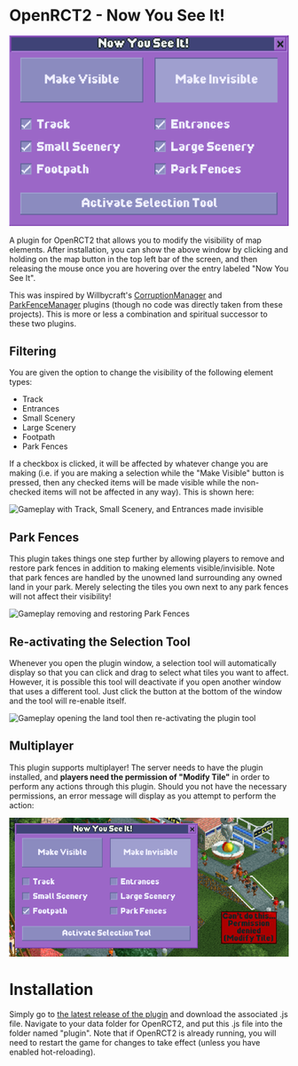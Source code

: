 # OpenRCT2 - Now You See It!

![UI for the "Now You See It!" plugin](https://github.com/KatieZeldaKat/openrct2-now-you-see-it/blob/v1.0.0/.github/interface.png?raw=true)

A plugin for OpenRCT2 that allows you to modify the visibility of map elements. After installation,
you can show the above window by clicking and holding on the map button in the top left bar of the
screen, and then releasing the mouse once you are hovering over the entry labeled "Now You See It".

This was inspired by Willbycraft's [CorruptionManager](https://github.com/Willbycraft/CorruptionManager)
and [ParkFenceManager](https://github.com/Willbycraft/ParkFenceManager) plugins (though no code was
directly taken from these projects). This is more or less a combination and spiritual successor to
these two plugins.

## Filtering

You are given the option to change the visibility of the following element types:

- Track
- Entrances
- Small Scenery
- Large Scenery
- Footpath
- Park Fences

If a checkbox is clicked, it will be affected by whatever change you are making (i.e. if you are
making a selection while the "Make Visible" button is pressed, then any checked items will be made
visible while the non-checked items will not be affected in any way). This is shown here:

![Gameplay with Track, Small Scenery, and Entrances made invisible](https://github.com/KatieZeldaKat/openrct2-now-you-see-it/blob/v1.0.0/.github/filter.gif?raw=true)

## Park Fences

This plugin takes things one step further by allowing players to remove and restore park fences in
addition to making elements visible/invisible. Note that park fences are handled by the unowned land
surrounding any owned land in your park. Merely selecting the tiles you own next to any park fences
will not affect their visibility!

![Gameplay removing and restoring Park Fences](https://github.com/KatieZeldaKat/openrct2-now-you-see-it/blob/v1.0.0/.github/park-fences.gif?raw=true)

## Re-activating the Selection Tool

Whenever you open the plugin window, a selection tool will automatically display so that you can
click and drag to select what tiles you want to affect. However, it is possible this tool will
deactivate if you open another window that uses a different tool. Just click the button at the
bottom of the window and the tool will re-enable itself.

![Gameplay opening the land tool then re-activating the plugin tool](https://github.com/KatieZeldaKat/openrct2-now-you-see-it/blob/v1.0.0/.github/activate-tool.gif?raw=true)

## Multiplayer

This plugin supports multiplayer! The server needs to have the plugin installed, and **players need
the permission of "Modify Tile"** in order to perform any actions through this plugin. Should you
not have the necessary permissions, an error message will display as you attempt to perform the
action:

![Error message saying "Can't do this... Permission denied (Modify Tile)"](https://github.com/KatieZeldaKat/openrct2-now-you-see-it/blob/v1.0.0/.github/permission-denied.png?raw=true)

# Installation

Simply go to [the latest release of the plugin](https://github.com/KatieZeldaKat/openrct2-now-you-see-it/releases/latest)
and download the associated .js file. Navigate to your data folder for OpenRCT2, and put this .js
file into the folder named "plugin". Note that if OpenRCT2 is already running, you will need to
restart the game for changes to take effect (unless you have enabled hot-reloading).
